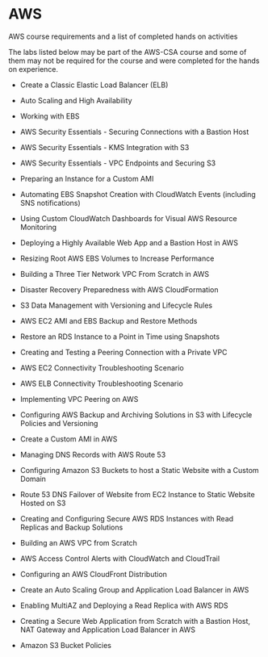 # AWS
AWS course requirements and a list of completed hands on activities

The labs listed below may be part of the AWS-CSA course and some of them may not be required for the course and were completed for the hands on experience.

 - Create a Classic Elastic Load Balancer (ELB)
 - Auto Scaling and High Availability
 - Working with EBS
 - AWS Security Essentials - Securing Connections with a Bastion Host
 - AWS Security Essentials - KMS Integration with S3
 - AWS Security Essentials - VPC Endpoints and Securing S3
 - Preparing an Instance for a Custom AMI
 - Automating EBS Snapshot Creation with CloudWatch Events (including SNS notifications)
 - Using Custom CloudWatch Dashboards for Visual AWS Resource Monitoring
 - Deploying a Highly Available Web App and a Bastion Host in AWS
 - Resizing Root AWS EBS Volumes to Increase Performance
 - Building a Three Tier Network VPC From Scratch in AWS
 - Disaster Recovery Preparedness with AWS CloudFormation
 - S3 Data Management with Versioning and Lifecycle Rules
 - AWS EC2 AMI and EBS Backup and Restore Methods
 - Restore an RDS Instance to a Point in Time using Snapshots
 - Creating and Testing a Peering Connection with a Private VPC
 - AWS EC2 Connectivity Troubleshooting Scenario
 - AWS ELB Connectivity Troubleshooting Scenario
 - Implementing VPC Peering on AWS
 - Configuring AWS Backup and Archiving Solutions in S3 with Lifecycle Policies and Versioning
 - Create a Custom AMI in AWS
 - Managing DNS Records with AWS Route 53
 - Configuring Amazon S3 Buckets to host a Static Website with a Custom Domain
 - Route 53 DNS Failover of Website from EC2 Instance to Static Website Hosted on S3
 - Creating and Configuring Secure AWS RDS Instances with Read Replicas and Backup Solutions
 - Building an AWS VPC from Scratch
 - AWS Access Control Alerts with CloudWatch and CloudTrail
 - Configuring an AWS CloudFront Distribution
 - Create an Auto Scaling Group and Application Load Balancer in AWS
 - Enabling MultiAZ and Deploying a Read Replica with AWS RDS
 
 - Creating a Secure Web Application from Scratch with a Bastion Host, NAT Gateway and Application Load Balancer in AWS
 - Amazon S3 Bucket Policies
 
 
 
 
 
 
 
 
